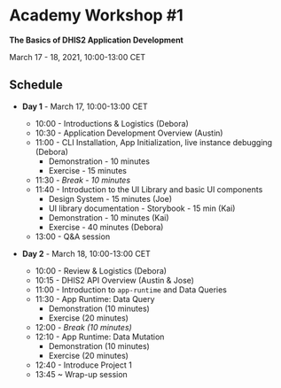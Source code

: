 # Academy Workshop #1

**The Basics of DHIS2 Application Development**

March 17 - 18, 2021, 10:00-13:00 CET

## Schedule

- **Day 1** - March 17, 10:00-13:00 CET
  - 10:00 - Introductions & Logistics (Debora)
  - 10:30 - Application Development Overview (Austin)
  - 11:00 - CLI Installation, App Initialization, live instance debugging (Debora)
    - Demonstration - 10 minutes 
    - Exercise - 15 minutes
  - 11:30 - _Break - 10 minutes_
  - 11:40 - Introduction to the UI Library and basic UI components
    - Design System - 15 minutes (Joe)
    - UI library documentation - Storybook - 15 min (Kai)
    - Demonstration - 10 minutes (Kai) 
    - Exercise - 40 minutes (Debora) 
  - 13:00 - Q&A session 

- **Day 2** - March 18, 10:00-13:00 CET
  - 10:00 - Review & Logistics (Debora)
  - 10:15 - DHIS2 API Overview (Austin & Jose) 
  - 11:00 - Introduction to `app-runtime` and Data Queries
  - 11:30 - App Runtime: Data Query 
    - Demonstration (10 minutes)
    - Exercise (20 minutes)
  - 12:00 - _Break (10 minutes)_
  - 12:10 - App Runtime: Data Mutation  
    - Demonstration (10 minutes)
    - Exercise (20 minutes)
  - 12:40 - Introduce Project 1
  - 13:45 ~ Wrap-up session 
